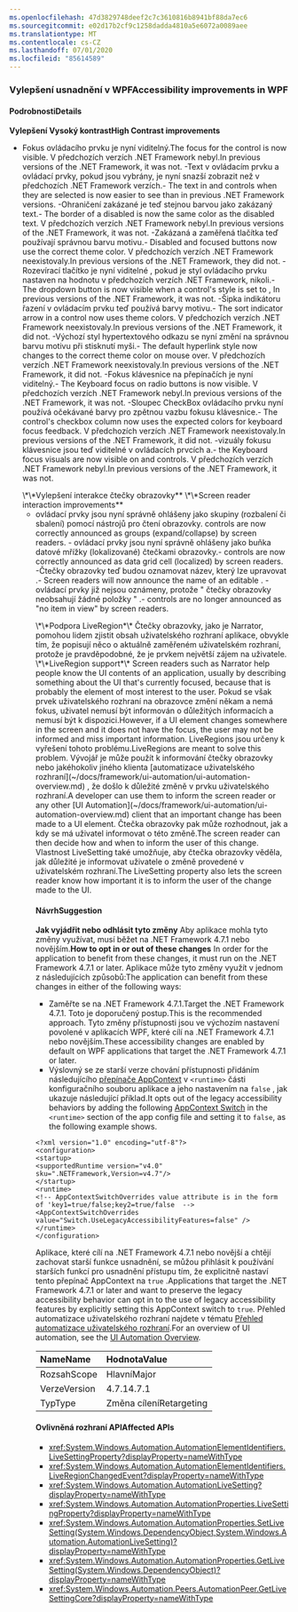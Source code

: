 ```yaml
---
ms.openlocfilehash: 47d3829748deef2c7c3610816b8941bf88da7ec6
ms.sourcegitcommit: e02d17b2cf9c1258dadda4810a5e6072a0089aee
ms.translationtype: MT
ms.contentlocale: cs-CZ
ms.lasthandoff: 07/01/2020
ms.locfileid: "85614589"
---
```

### <a name="accessibility-improvements-in-wpf"></a><span data-ttu-id="12bc1-101">Vylepšení usnadnění v WPF</span><span class="sxs-lookup"><span data-stu-id="12bc1-101">Accessibility improvements in WPF</span></span>

#### <a name="details"></a><span data-ttu-id="12bc1-102">Podrobnosti</span><span class="sxs-lookup"><span data-stu-id="12bc1-102">Details</span></span>

<span data-ttu-id="12bc1-103">**Vylepšení Vysoký kontrast**</span><span class="sxs-lookup"><span data-stu-id="12bc1-103">**High Contrast improvements**</span></span>
<ul><li><span data-ttu-id="12bc1-104">Fokus <xref:System.Windows.Controls.Expander> ovládacího prvku je nyní viditelný.</span><span class="sxs-lookup"><span data-stu-id="12bc1-104">The focus for the <xref:System.Windows.Controls.Expander> control is now visible.</span></span> <span data-ttu-id="12bc1-105">V předchozích verzích .NET Framework nebyl.</span><span class="sxs-lookup"><span data-stu-id="12bc1-105">In previous versions of the .NET Framework, it was not.</span></span>
<span data-ttu-id="12bc1-106">-Text v <xref:System.Windows.Controls.CheckBox> <xref:System.Windows.Controls.RadioButton> ovládacím prvku a ovládací prvky, pokud jsou vybrány, je nyní snazší zobrazit než v předchozích .NET Framework verzích.</span><span class="sxs-lookup"><span data-stu-id="12bc1-106">- The text in <xref:System.Windows.Controls.CheckBox> and <xref:System.Windows.Controls.RadioButton> controls when they are selected is now easier to see than in previous .NET Framework versions.</span></span>
<span data-ttu-id="12bc1-107">-Ohraničení zakázané <xref:System.Windows.Controls.ComboBox> je teď stejnou barvou jako zakázaný text.</span><span class="sxs-lookup"><span data-stu-id="12bc1-107">- The border of a disabled <xref:System.Windows.Controls.ComboBox> is now the same color as the disabled text.</span></span> <span data-ttu-id="12bc1-108">V předchozích verzích .NET Framework nebyl.</span><span class="sxs-lookup"><span data-stu-id="12bc1-108">In previous versions of the .NET Framework, it was not.</span></span>
<span data-ttu-id="12bc1-109">-Zakázaná a zaměřená tlačítka teď používají správnou barvu motivu.</span><span class="sxs-lookup"><span data-stu-id="12bc1-109">- Disabled and focused buttons now use the correct theme color.</span></span> <span data-ttu-id="12bc1-110">V předchozích verzích .NET Framework neexistovaly.</span><span class="sxs-lookup"><span data-stu-id="12bc1-110">In previous versions of the .NET Framework, they did not.</span></span>
<span data-ttu-id="12bc1-111">-Rozevírací tlačítko je nyní viditelné <xref:System.Windows.Controls.ComboBox> , pokud je styl ovládacího prvku nastaven na hodnotu <xref:System.Windows.Controls.ToolBar.ComboBoxStyleKey?displayProperty=nameWithType> v předchozích verzích .NET Framework, nikoli.</span><span class="sxs-lookup"><span data-stu-id="12bc1-111">- The dropdown button is now visible when a <xref:System.Windows.Controls.ComboBox> control's style is set to <xref:System.Windows.Controls.ToolBar.ComboBoxStyleKey?displayProperty=nameWithType>, In previous versions of the .NET Framework, it was not.</span></span>
<span data-ttu-id="12bc1-112">-Šipka indikátoru řazení v <xref:System.Windows.Controls.DataGrid> ovládacím prvku teď používá barvy motivu.</span><span class="sxs-lookup"><span data-stu-id="12bc1-112">- The sort indicator arrow in a <xref:System.Windows.Controls.DataGrid> control now uses theme colors.</span></span> <span data-ttu-id="12bc1-113">V předchozích verzích .NET Framework neexistovaly.</span><span class="sxs-lookup"><span data-stu-id="12bc1-113">In previous versions of the .NET Framework, it did not.</span></span>
<span data-ttu-id="12bc1-114">-Výchozí styl hypertextového odkazu se nyní změní na správnou barvu motivu při stisknutí myši.</span><span class="sxs-lookup"><span data-stu-id="12bc1-114">- The default hyperlink style now changes to the correct theme color on mouse over.</span></span> <span data-ttu-id="12bc1-115">V předchozích verzích .NET Framework neexistovaly.</span><span class="sxs-lookup"><span data-stu-id="12bc1-115">In previous versions of the .NET Framework, it did not.</span></span>
<span data-ttu-id="12bc1-116">-Fokus klávesnice na přepínačích je nyní viditelný.</span><span class="sxs-lookup"><span data-stu-id="12bc1-116">- The Keyboard focus on radio buttons is now visible.</span></span> <span data-ttu-id="12bc1-117">V předchozích verzích .NET Framework nebyl.</span><span class="sxs-lookup"><span data-stu-id="12bc1-117">In previous versions of the .NET Framework, it was not.</span></span>
<span data-ttu-id="12bc1-118">-<xref:System.Windows.Controls.DataGrid>Sloupec CheckBox ovládacího prvku nyní používá očekávané barvy pro zpětnou vazbu fokusu klávesnice.</span><span class="sxs-lookup"><span data-stu-id="12bc1-118">- The <xref:System.Windows.Controls.DataGrid> control's checkbox column now uses the expected colors for keyboard focus feedback.</span></span> <span data-ttu-id="12bc1-119">V předchozích verzích .NET Framework neexistovaly.</span><span class="sxs-lookup"><span data-stu-id="12bc1-119">In previous versions of the .NET Framework, it did not.</span></span>
<span data-ttu-id="12bc1-120">-vizuály fokusu klávesnice jsou teď viditelné v <xref:System.Windows.Controls.ComboBox> <xref:System.Windows.Controls.ListBox> ovládacích prvcích a.</span><span class="sxs-lookup"><span data-stu-id="12bc1-120">- the Keyboard focus visuals are now visible on <xref:System.Windows.Controls.ComboBox> and <xref:System.Windows.Controls.ListBox> controls.</span></span> <span data-ttu-id="12bc1-121">V předchozích verzích .NET Framework nebyl.</span><span class="sxs-lookup"><span data-stu-id="12bc1-121">In previous versions of the .NET Framework, it was not.</span></span></p><span data-ttu-id="12bc1-122">
\*\*Vylepšení interakce čtečky obrazovky**
</span><span class="sxs-lookup"><span data-stu-id="12bc1-122">
\*\*Screen reader interaction improvements**
</span></span><ul><li><span data-ttu-id="12bc1-123"><xref:System.Windows.Controls.Expander>ovládací prvky jsou nyní správně ohlášeny jako skupiny (rozbalení či sbalení) pomocí nástrojů pro čtení obrazovky.</span><span class="sxs-lookup"><span data-stu-id="12bc1-123"><xref:System.Windows.Controls.Expander> controls are now correctly announced as groups (expand/collapse) by screen readers.</span></span>
<span data-ttu-id="12bc1-124">- <xref:System.Windows.Controls.DataGridCell>ovládací prvky jsou nyní správně ohlášeny jako buňka datové mřížky (lokalizované) čtečkami obrazovky.</span><span class="sxs-lookup"><span data-stu-id="12bc1-124">- <xref:System.Windows.Controls.DataGridCell> controls are now correctly announced as data grid cell (localized) by screen readers.</span></span>
<span data-ttu-id="12bc1-125">-Čtečky obrazovky teď budou oznamovat název, který lze upravovat <xref:System.Windows.Controls.ComboBox> .</span><span class="sxs-lookup"><span data-stu-id="12bc1-125">- Screen readers will now announce the name of an editable <xref:System.Windows.Controls.ComboBox>.</span></span>
<span data-ttu-id="12bc1-126">- <xref:System.Windows.Controls.PasswordBox>ovládací prvky již nejsou oznámeny, protože &quot; čtečky obrazovky neobsahují žádné položky &quot; .</span><span class="sxs-lookup"><span data-stu-id="12bc1-126">- <xref:System.Windows.Controls.PasswordBox> controls are no longer announced as &quot;no item in view&quot; by screen readers.</span></span></p><span data-ttu-id="12bc1-127">
\*\*Podpora LiveRegion*\* Čtečky obrazovky, jako je Narrator, pomohou lidem zjistit obsah uživatelského rozhraní aplikace, obvykle tím, že popisují něco o aktuálně zaměřeném uživatelském rozhraní, protože je pravděpodobné, že je prvkem největší zájem na uživatele.</span><span class="sxs-lookup"><span data-stu-id="12bc1-127">
\*\*LiveRegion support*\* Screen readers such as Narrator help people know the UI contents of an application, usually by describing something about the UI that's currently focused, because that is probably the element of most interest to the user.</span></span> <span data-ttu-id="12bc1-128">Pokud se však prvek uživatelského rozhraní na obrazovce změní někam a nemá fokus, uživatel nemusí být informován o důležitých informacích a nemusí být k dispozici.</span><span class="sxs-lookup"><span data-stu-id="12bc1-128">However, if a UI element changes somewhere in the screen and it does not have the focus, the user may not be informed and miss important information.</span></span> <span data-ttu-id="12bc1-129">LiveRegions jsou určeny k vyřešení tohoto problému.</span><span class="sxs-lookup"><span data-stu-id="12bc1-129">LiveRegions are meant to solve this problem.</span></span> <span data-ttu-id="12bc1-130">Vývojář je může použít k informování čtečky obrazovky nebo jakéhokoliv jiného klienta [automatizace uživatelského rozhraní](~/docs/framework/ui-automation/ui-automation-overview.md) , že došlo k důležité změně v prvku uživatelského rozhraní.</span><span class="sxs-lookup"><span data-stu-id="12bc1-130">A developer can use them to inform the screen reader or any other [UI Automation](~/docs/framework/ui-automation/ui-automation-overview.md) client that an important change has been made to a UI element.</span></span> <span data-ttu-id="12bc1-131">Čtečka obrazovky pak může rozhodnout, jak a kdy se má uživatel informovat o této změně.</span><span class="sxs-lookup"><span data-stu-id="12bc1-131">The screen reader can then decide how and when to inform the user of this change.</span></span> <span data-ttu-id="12bc1-132">Vlastnost LiveSetting také umožňuje, aby čtečka obrazovky věděla, jak důležité je informovat uživatele o změně provedené v uživatelském rozhraní.</span><span class="sxs-lookup"><span data-stu-id="12bc1-132">The LiveSetting property also lets the screen reader know how important it is to inform the user of the change made to the UI.</span></span>

#### <a name="suggestion"></a><span data-ttu-id="12bc1-133">Návrh</span><span class="sxs-lookup"><span data-stu-id="12bc1-133">Suggestion</span></span>

<span data-ttu-id="12bc1-134">**Jak vyjádřit nebo odhlásit tyto změny** Aby aplikace mohla tyto změny využívat, musí běžet na .NET Framework 4.7.1 nebo novějším.</span><span class="sxs-lookup"><span data-stu-id="12bc1-134">**How to opt in or out of these changes** In order for the application to benefit from these changes, it must run on the .NET Framework 4.7.1 or later.</span></span> <span data-ttu-id="12bc1-135">Aplikace může tyto změny využít v jednom z následujících způsobů:</span><span class="sxs-lookup"><span data-stu-id="12bc1-135">The application can benefit from these changes in either of the following ways:</span></span>

- <span data-ttu-id="12bc1-136">Zaměřte se na .NET Framework 4.7.1.</span><span class="sxs-lookup"><span data-stu-id="12bc1-136">Target the .NET Framework 4.7.1.</span></span> <span data-ttu-id="12bc1-137">Toto je doporučený postup.</span><span class="sxs-lookup"><span data-stu-id="12bc1-137">This is the recommended approach.</span></span> <span data-ttu-id="12bc1-138">Tyto změny přístupnosti jsou ve výchozím nastavení povolené v aplikacích WPF, které cílí na .NET Framework 4.7.1 nebo novějším.</span><span class="sxs-lookup"><span data-stu-id="12bc1-138">These accessibility changes are enabled by default on WPF applications that target the .NET Framework 4.7.1 or later.</span></span>
- <span data-ttu-id="12bc1-139">Výslovný se ze starší verze chování přístupnosti přidáním následujícího [přepínače AppContext](~/docs/framework/configure-apps/file-schema/runtime/appcontextswitchoverrides-element.md) v `<runtime>` části konfiguračního souboru aplikace a jeho nastavením na `false` , jak ukazuje následující příklad.</span><span class="sxs-lookup"><span data-stu-id="12bc1-139">It opts out of the legacy accessibility behaviors by adding the following [AppContext Switch](~/docs/framework/configure-apps/file-schema/runtime/appcontextswitchoverrides-element.md) in the `<runtime>` section of the app config file and setting it to `false`, as the following example shows.</span></span>

<pre><code class="lang-xml">&lt;?xml version=&quot;1.0&quot; encoding=&quot;utf-8&quot;?&gt;&#13;&#10;&lt;configuration&gt;&#13;&#10;&lt;startup&gt;&#13;&#10;&lt;supportedRuntime version=&quot;v4.0&quot; sku=&quot;.NETFramework,Version=v4.7&quot;/&gt;&#13;&#10;&lt;/startup&gt;&#13;&#10;&lt;runtime&gt;&#13;&#10;&lt;!-- AppContextSwitchOverrides value attribute is in the form of &#39;key1=true/false;key2=true/false  --&gt;&#13;&#10;&lt;AppContextSwitchOverrides value=&quot;Switch.UseLegacyAccessibilityFeatures=false&quot; /&gt;&#13;&#10;&lt;/runtime&gt;&#13;&#10;&lt;/configuration&gt;&#13;&#10;</code></pre>

<span data-ttu-id="12bc1-140">Aplikace, které cílí na .NET Framework 4.7.1 nebo novější a chtějí zachovat starší funkce usnadnění, se můžou přihlásit k používání starších funkcí pro usnadnění přístupu tím, že explicitně nastaví tento přepínač AppContext na `true` .</span><span class="sxs-lookup"><span data-stu-id="12bc1-140">Applications that target the .NET Framework 4.7.1 or later and want to preserve the legacy accessibility behavior can opt in to the use of legacy accessibility features by explicitly setting this AppContext switch to `true`.</span></span>
<span data-ttu-id="12bc1-141">Přehled automatizace uživatelského rozhraní najdete v tématu [Přehled automatizace uživatelského rozhraní](~/docs/framework/ui-automation/ui-automation-overview.md).</span><span class="sxs-lookup"><span data-stu-id="12bc1-141">For an overview of UI automation, see the [UI Automation Overview](~/docs/framework/ui-automation/ui-automation-overview.md).</span></span>

| <span data-ttu-id="12bc1-142">Name</span><span class="sxs-lookup"><span data-stu-id="12bc1-142">Name</span></span>    | <span data-ttu-id="12bc1-143">Hodnota</span><span class="sxs-lookup"><span data-stu-id="12bc1-143">Value</span></span>       |
|:--------|:------------|
| <span data-ttu-id="12bc1-144">Rozsah</span><span class="sxs-lookup"><span data-stu-id="12bc1-144">Scope</span></span>   | <span data-ttu-id="12bc1-145">Hlavní</span><span class="sxs-lookup"><span data-stu-id="12bc1-145">Major</span></span>       |
| <span data-ttu-id="12bc1-146">Verze</span><span class="sxs-lookup"><span data-stu-id="12bc1-146">Version</span></span> | <span data-ttu-id="12bc1-147">4.7.1</span><span class="sxs-lookup"><span data-stu-id="12bc1-147">4.7.1</span></span>       |
| <span data-ttu-id="12bc1-148">Typ</span><span class="sxs-lookup"><span data-stu-id="12bc1-148">Type</span></span>    | <span data-ttu-id="12bc1-149">Změna cílení</span><span class="sxs-lookup"><span data-stu-id="12bc1-149">Retargeting</span></span> |

#### <a name="affected-apis"></a><span data-ttu-id="12bc1-150">Ovlivněná rozhraní API</span><span class="sxs-lookup"><span data-stu-id="12bc1-150">Affected APIs</span></span>

- <xref:System.Windows.Automation.AutomationElementIdentifiers.LiveSettingProperty?displayProperty=nameWithType>
- <xref:System.Windows.Automation.AutomationElementIdentifiers.LiveRegionChangedEvent?displayProperty=nameWithType>
- <xref:System.Windows.Automation.AutomationLiveSetting?displayProperty=nameWithType>
- <xref:System.Windows.Automation.AutomationProperties.LiveSettingProperty?displayProperty=nameWithType>
- <xref:System.Windows.Automation.AutomationProperties.SetLiveSetting(System.Windows.DependencyObject,System.Windows.Automation.AutomationLiveSetting)?displayProperty=nameWithType>
- <xref:System.Windows.Automation.AutomationProperties.GetLiveSetting(System.Windows.DependencyObject)?displayProperty=nameWithType>
- <xref:System.Windows.Automation.Peers.AutomationPeer.GetLiveSettingCore?displayProperty=nameWithType>
